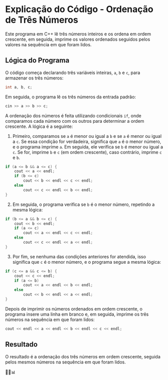 # Explicação do Código - Ordenação de Três Números

Este programa em C++ lê três números inteiros e os ordena em ordem crescente, em seguida, imprime os valores ordenados seguidos pelos valores na sequência em que foram lidos.

## Lógica do Programa

O código começa declarando três variáveis inteiras, `a`, `b` e `c`, para armazenar os três números:

```c++
int a, b, c;
```

Em seguida, o programa lê os três números da entrada padrão:

```c++
cin >> a >> b >> c;
```

A ordenação dos números é feita utilizando condicionais `if`, onde comparamos cada número com os outros para determinar a ordem crescente. A lógica é a seguinte:

1. Primeiro, comparamos se `a` é menor ou igual a `b` e se `a` é menor ou igual a `c`. Se essa condição for verdadeira, significa que `a` é o menor número, e o programa imprime `a`. Em seguida, ele verifica se `b` é menor ou igual a `c`. Se for, imprime `b` e `c` (em ordem crescente), caso contrário, imprime `c` e `b`.

```c++
if (a <= b && a <= c) {
    cout << a << endl;
    if (b <= c)
        cout << b << endl << c << endl;
    else
        cout << c << endl << b << endl;
}
```

2. Em seguida, o programa verifica se `b` é o menor número, repetindo a mesma lógica:

```c++
if (b <= a && b <= c) {
    cout << b << endl;
    if (a <= c)
        cout << a << endl << c << endl;
    else
        cout << c << endl << a << endl;
}
```

3. Por fim, se nenhuma das condições anteriores for atendida, isso significa que `c` é o menor número, e o programa segue a mesma lógica:

```c++
if (c <= a && c <= b) {
    cout << c << endl;
    if (a <= b)
        cout << a << endl << b << endl;
    else
        cout << b << endl << a << endl;
}
```

Depois de imprimir os números ordenados em ordem crescente, o programa insere uma linha em branco e, em seguida, imprime os três números na sequência em que foram lidos:

```c++
cout << endl << a << endl << b << endl << c << endl;
```

## Resultado

O resultado é a ordenação dos três números em ordem crescente, seguida pelos mesmos números na sequência em que foram lidos.

🔢🆙📊